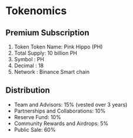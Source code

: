 # Tokenomics

## Premium Subscription

1. Token Token Name: Pink Hippo (PH)
2. &#x20;Total Supply: 10 billion PH
3. Symbol : PH
4. Decimal : 18
5. Network : Binance Smart chain

## Distribution

* Team and Advisors: 15% (vested over 3 years)
* Partnerships and Collaborations: 10%
* Reserve Fund: 10%
* Community Rewards and Airdrops: 5%
* Public Sale: 60%
